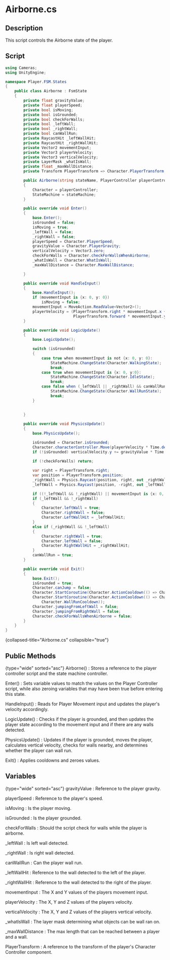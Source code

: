 # Airborne.cs

## Description
This script controls the Airborne state of the player.

## Script
```C#
using Cameras;
using UnityEngine;

namespace Player.FSM.States
{
    public class Airborne : FsmState
    {
        private float gravityValue;
        private float playerSpeed;
        private bool isMoving;
        private bool isGrounded;
        private bool checkForWalls;
        private bool _leftWall;
        private bool _rightWall;
        private bool canWallRun;
        private RaycastHit _leftWallHit;
        private RaycastHit _rightWallHit;
        private Vector2 movementInput;
        private Vector3 playerVelocity;
        private Vector3 verticalVelocity;
        private LayerMask _whatIsWall;
        private float _maxWallDistance;
        private Transform PlayerTransform => Character.PlayerTransform;

        public Airborne(string stateName, PlayerController playerController, FiniteStateMachine stateMachine) : base(stateMachine, playerController)
        {
            Character = playerController;
            StateMachine = stateMachine;
        }

        public override void Enter()
        {
            base.Enter();
            isGrounded = false;
            isMoving = true;
            _leftWall = false;
            _rightWall = false;
            playerSpeed = Character.PlayerSpeed;
            gravityValue = Character.PlayerGravity;
            verticalVelocity = Vector3.zero;
            checkForWalls = Character.checkForWallsWhenAirborne;
            _whatIsWall = Character.WhatIsWall;
            _maxWallDistance = Character.MaxWallDistance;

        }

        public override void HandleInput()
        {
            base.HandleInput();
            if (movementInput is {x: 0, y: 0})
                isMoving = false;
            movementInput = MoveAction.ReadValue<Vector2>();
            playerVelocity = (PlayerTransform.right * movementInput.x +
                              PlayerTransform.forward * movementInput.y) * playerSpeed;
        }

        public override void LogicUpdate()
        {
            base.LogicUpdate();

            switch (isGrounded)
            {
                case true when movementInput is not {x: 0, y: 0}:
                    StateMachine.ChangeState(Character.WalkingState);
                    break;
                case true when movementInput is {x: 0, y:0}:
                    StateMachine.ChangeState(Character.IdleState);
                    break;
                case false when (_leftWall || _rightWall) && canWallRun:
                    StateMachine.ChangeState(Character.WallRunState);
                    break;
            }
            
            
        }

        public override void PhysicsUpdate()
        {
            base.PhysicsUpdate();

            isGrounded = Character.isGrounded;
            Character.characterController.Move(playerVelocity * Time.deltaTime + verticalVelocity * Time.deltaTime);
            if (!isGrounded) verticalVelocity.y += gravityValue * Time.deltaTime;

            if (!checkForWalls) return;
            
            var right = PlayerTransform.right;
            var position = PlayerTransform.position;
            _rightWall = Physics.Raycast(position, right, out _rightWallHit, _maxWallDistance, _whatIsWall);
            _leftWall = Physics.Raycast(position, -right, out _leftWallHit, _maxWallDistance, _whatIsWall);

            if ((!_leftWall && !_rightWall) || movementInput is {x: 0, y: 0} || isGrounded) return;
            if (_leftWall && !_rightWall)
            {
                Character.leftWall = true;
                Character.rightWall = false;
                Character.LeftWallHit = _leftWallHit;
            }
            else if (_rightWall && !_leftWall)
            {
                Character.rightWall = true;
                Character.leftWall = false;
                Character.RightWallHit = _rightWallHit;
            }
            canWallRun = true;
        }

        public override void Exit()
        {
            base.Exit();
            isGrounded = true;
            Character.canJump = false;
            Character.StartCoroutine(Character.ActionCooldown(() => Character.canJump = true, Character.JumpCooldown));
            Character.StartCoroutine(Character.ActionCooldown(() => Character.canWallRun = true,
                Character.WallRunCooldown));
            Character.jumpingFromLeftWall = false;
            Character.jumpingFromRightWall = false;
            Character.checkForWallsWhenAirborne = false;
        }
    }
}
```
{collapsed-title="Airborne.cs" collapsible="true"}

## Public Methods
{type="wide" sorted="asc"}
Airborne()
: Stores a reference to the player controller script and the state machine controller.

Enter()
: Sets variable values to match the values on the Player Controller script, while also zeroing variables that may have been true before entering this state.

HandleInput()
: Reads for Player Movement input and updates the player's velocity accordingly.

LogicUpdate()
: Checks if the player is grounded, and then updates the player state according to the movement input and if there are any walls detected.

PhysicsUpdate()
: Updates if the player is grounded, moves the player, calculates vertical velocity, checks for walls nearby, and determines whether the player can wall run.

Exit()
: Applies cooldowns and zeroes values.

## Variables

{type="wide" sorted="asc"}
gravityValue
: Reference to the player gravity.

playerSpeed
: Reference to the player's speed.

isMoving
: Is the player moving.

isGrounded
: Is the player grounded.

checkForWalls
: Should the script check for walls while the player is airborne.

_leftWall
: Is left wall detected.

_rightWall
: Is right wall detected.

canWallRun
: Can the player wall run.

_leftWallHit
: Reference to the wall detected to the left of the player.

_rightWallHit
: Reference to the wall detected to the right of the player.

movementInput
: The X and Y values of the players movement input.

playerVelocity
: The X, Y and Z values of the players velocity.

verticalVelocity
: The X, Y and Z values of the players vertical velocity.

_whatIsWall
: The layer mask determining what objects can be wall ran on.

_maxWallDistance
: The max length that can be reached between a player and a wall.

PlayerTransform
: A reference to the transform of the player's Character Controller component.


